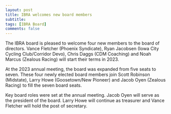 ```yaml
---
layout: post
title: IBRA welcomes new board members
subtitle: 
tags: [IBRA Board]
comments: false
---
```


The IBRA board is pleased to welcome four new members to the board of directors. Vance Fletcher (Phoenix Syndicate), Ryan Jacobsen (Iowa City Cycling Club/Corridor Devo), Chris Daggs (CDM Coaching) and Noah Marcus (Zealous Racing) will start their terms in 2023.

At the 2023 annual meeting, the board was expanded from five seats to seven. These four newly elected board members join Scott Robinson (Midstate), Larry Howe (Goosetown/New Pioneer) and Jacob Oyen (Zealous Racing) to fill the seven board seats.

Key board roles were set at the annual meeting. Jacob Oyen will serve as the president of the board. Larry Howe will continue as treasurer and Vance Fletcher will hold the post of secretary. 
